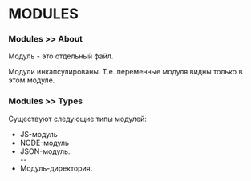 # MODULES

### Modules >> About
Модуль - это отдельный файл.

Модули инкапсулированы. Т.е. переменные модуля видны только в этом модуле.

### Modules >> Types
Существуют следующие типы модулей:
- JS-модуль
- NODE-модуль
- JSON-модуль.  
--
- Модуль-директория.

